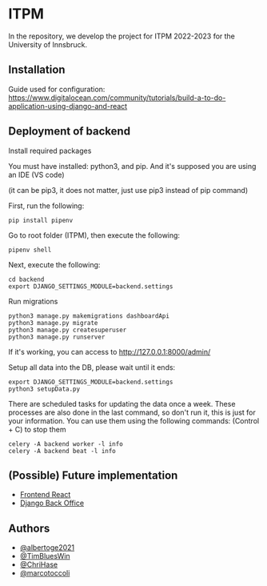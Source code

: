 
# ITPM

In the repository, we develop the project for ITPM 2022-2023 for the University of Innsbruck.

## Installation

Guide used for configuration: https://www.digitalocean.com/community/tutorials/build-a-to-do-application-using-django-and-react
    
## Deployment of backend

Install required packages

You must have installed: python3, and pip. And it's supposed you are using an IDE (VS code)

(it can be pip3, it does not matter, just use pip3 instead of pip command)

First, run the following:
```
pip install pipenv
```

Go to root folder (ITPM), then execute the following:

```
pipenv shell
```

Next, execute the following:
```
cd backend
export DJANGO_SETTINGS_MODULE=backend.settings
```

Run migrations


```
python3 manage.py makemigrations dashboardApi
python3 manage.py migrate
python3 manage.py createsuperuser
python3 manage.py runserver
```
If it's working, you can access to http://127.0.0.1:8000/admin/

Setup all data into the DB, please wait until it ends:

```
export DJANGO_SETTINGS_MODULE=backend.settings
python3 setupData.py
```

There are scheduled tasks for updating the data once a week. These processes are also done in the last command, so don't run it, this is just for your information. You can use them using the following commands: (Control + C) to stop them

```
celery -A backend worker -l info
celery -A backend beat -l info
```

## (Possible) Future implementation

 - [Frontend React](https://github.com/coreui/coreui-free-react-admin-template)
 - [Django Back Office](https://github.com/MaferMazu/django-backoffice)


## Authors

- [@albertoge2021](https://www.github.com/albertoge2021)
- [@TimBluesWin](https://github.com/TimBluesWin)
- [@ChriHase](https://github.com/ChriHase)
- [@marcotoccoli](https://github.com/marcotoccoli)

